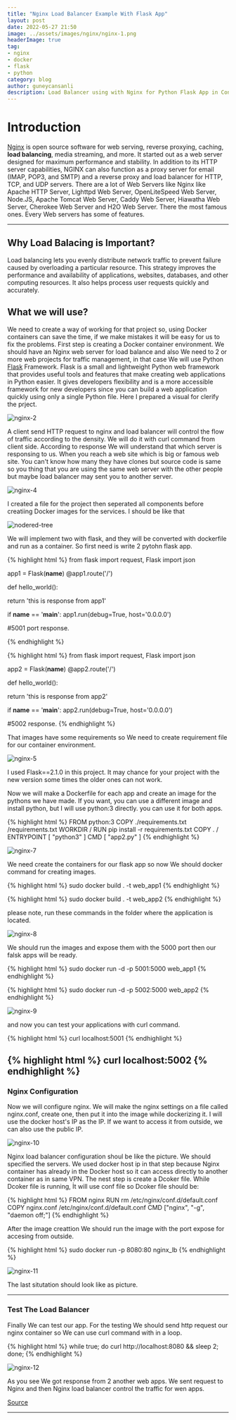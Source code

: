 ```yaml
---
title: "Nginx Load Balancer Example With Flask App"
layout: post
date: 2022-05-27 21:50
image: ../assets/images/nginx/nginx-1.png
headerImage: true
tag:
- nginx
- docker
- flask
- python
category: blog
author: guneycansanli
description: Load Balancer using with Nginx for Python Flask App in Containers?
---
```


# Introduction

[Nginx][1] is open source software for web serving, reverse proxying, caching, **load balancing**, media streaming, and more. It started out as a web server designed for maximum performance and stability. In addition to its HTTP server capabilities, NGINX can also function as a proxy server for email (IMAP, POP3, and SMTP) and a reverse proxy and load balancer for HTTP, TCP, and UDP servers. There are a lot of Web Servers like Nginx like Apache HTTP Server, Lighttpd Web Server, OpenLiteSpeed Web Server, Node.JS, Apache Tomcat Web Server, Caddy Web Server, Hiawatha Web Server, Cherokee Web Server and H2O Web Server. There the most famous ones. Every Web servers has some of features.

---

## Why Load Balacing is Important?

Load balancing lets you evenly distribute network traffic to prevent failure caused by overloading a particular resource. This strategy improves the performance and availability of applications, websites, databases, and other computing resources. It also helps process user requests quickly and accurately.

## What we will use?

We need to create a way of working for that project so, using Docker containers can save the time, if we make mistakes it will be easy for us to fix the problems. First step is creating a Docker container environment. We should have an Nginx web server for load balance and also We need to 2 or more web projects for traffic management, in that case We will use Python [Flask][2] Framework. Flask is a small and lightweight Python web framework that provides useful tools and features that make creating web applications in Python easier. It gives developers flexibility and is a more accessible framework for new developers since you can build a web application quickly using only a single Python file. Here I prepared a visual for clerify the prject.

![nginx-2][3]

A client send HTTP request to nginx and load balancer will control the flow of traffic according to the density. We will do it with curl command from client side. According to response We will understand that which server is responsing to us. When you reach a web site which is big or famous web site. You can't know how many they have clones but source code is same so you thing that you are using the same web server with the other people but maybe load balancer may sent you to another server. 

![nginx-4][4]

I created a file for the project then seperated all components before creatiing Docker images for the services. I should be like that

![nodered-tree][5]

We will implement two with flask, and they will be converted with dockerfile and run as a container. So first need is write 2 pytohn flask app.

{% highlight html %}
from flask import request, Flask
import json

app1 = Flask(__name__)
@app1.route('/')

def hello_world():
  
  return 'this is response from app1'

if __name__ == '__main__':
  app1.run(debug=True, host='0.0.0.0')
 
#5001 port response.

{% endhighlight %}

{% highlight html %}
from flask import request, Flask
import json

app2 = Flask(__name__)
@app2.route('/')

def hello_world():
  
  return 'this is response from app2'

if __name__ == '__main__':
  app2.run(debug=True, host='0.0.0.0')
 
#5002 response.
{% endhighlight %}

That images have some requirements so We need to create requirement file for our container environment. 

![nginx-5][6]

I used Flask==2.1.0 in this project. It may chance for your project with the new version some times the older ones can not work.

Now we will make a Dockerfile for each app and create an image for the pythons we have made. If you want, you can use a different image and install python, but I will use python:3 directly. you can use it for both apps.

{% highlight html %}
FROM python:3
COPY ./requirements.txt /requirements.txt
WORKDIR /
RUN pip install -r requirements.txt
COPY . /
ENTRYPOINT [ "python3" ]
CMD [ "app2.py" ]
{% endhighlight %}

![nginx-7][7]

We need create the containers for our flask app so now We should docker command for creating images.

{% highlight html %}
sudo docker build . -t web_app1
{% endhighlight %}

{% highlight html %}
sudo docker build . -t web_app2
{% endhighlight %}

please note, run these commands in the folder where the application is located.

![nginx-8][8]

We should run the images and expose them with the 5000 port then our falsk apps will be ready.

{% highlight html %}
sudo docker run -d -p 5001:5000 web_app1
{% endhighlight %}

{% highlight html %}
sudo docker run -d -p 5002:5000 web_app2
{% endhighlight %}

![nginx-9][9]

and now you can test your applications with curl command.

{% highlight html %}
curl localhost:5001
{% endhighlight %}

{% highlight html %}
curl localhost:5002
{% endhighlight %}
---

### Nginx Configuration  

Now we will configure nginx. We will make the nginx settings on a file called nginx.conf, create one, then put it into the image while dockerizing it. I will use the docker host's IP as the IP. If we want to access it from outside, we can also use the public IP.

![nginx-10][10]

Nginx load balancer configuration shoul be like the picture. We should specified the servers. We used docker host ip in that step because Nginx container has already in the Docker host so it can access directly to another container as in same VPN. The nest step is create a Dcoker file. While Dcoker file is running, İt will use conf file so Dcoker file should be:

{% highlight html %}
FROM nginx
RUN rm /etc/nginx/conf.d/default.conf
COPY nginx.conf /etc/nginx/conf.d/default.conf
CMD ["nginx", "-g", "daemon off;"]
{% endhighlight %}

After the image creattion We should run the image with the port expose for accesing from outside.

{% highlight html %}
sudo docker run -p 8080:80 nginx_lb
{% endhighlight %}

![nginx-11][11]

The last situtation should look like as picture.

---

### Test The Load Balancer

Finally We can test our app. For the testing We should send http request our nginx container so We can use curl command with in a loop.

{% highlight html %}
while true; do curl http://localhost:8080 && sleep 2; done;
{% endhighlight %}

![nginx-12][12]

As you see We got response from 2 another web apps. We sent request to Nginx and then Nginx load balancer control the traffic for wen apps.



[Source][13]

---

[1]: https://www.nginx.com/
[2]: https://flask.palletsprojects.com/en/2.1.x/
[3]: ../assets/images/nginx/nginx-flask2.png
[4]: ../assets/images/nginx/nginx-3.PNG
[5]: ../assets/images/nginx/nginx-tree.PNG
[6]: ../assets/images/nginx/nginx-req.PNG
[7]: ../assets/images/nginx/nginx-dockerfile.PNG
[8]: ../assets/images/nginx/nginx-images.PNG
[9]: ../assets/images/nginx/nginx-container.PNG
[10]: ../assets/images/nginx/nginx-conf.PNG
[11]: ../assets/images/nginx/docker-container-ls.PNG
[12]: ../assets/images/nginx/nginx-load.PNG
[13]: https://alperenhasanselcuk.medium.com/docker-ve-nginx-kullanarak-load-balancer-konfig%C3%BCrasyonu-3aa2fa89e33c

